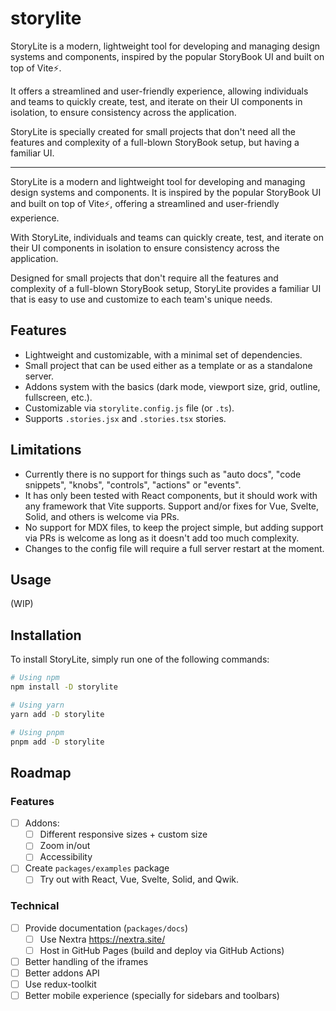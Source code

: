 # storylite

StoryLite is a modern, lightweight tool for developing and managing design systems and components, inspired by the
popular StoryBook UI and built on top of Vite⚡️.

It offers a streamlined and user-friendly experience, allowing individuals and teams to quickly create, test, and
iterate on their UI components in isolation, to ensure consistency across the application.

StoryLite is specially created for small projects that don't need all the features and complexity of a full-blown
StoryBook setup, but having a familiar UI.

---

StoryLite is a modern and lightweight tool for developing and managing design systems and components. It is inspired by
the popular StoryBook UI and built on top of Vite⚡️, offering a streamlined and user-friendly experience.

With StoryLite, individuals and teams can quickly create, test, and iterate on their UI components in isolation to
ensure consistency across the application.

Designed for small projects that don't require all the features and complexity of a full-blown StoryBook setup,
StoryLite provides a familiar UI that is easy to use and customize to each team's unique needs.

## Features

- Lightweight and customizable, with a minimal set of dependencies.
- Small project that can be used either as a template or as a standalone server.
- Addons system with the basics (dark mode, viewport size, grid, outline, fullscreen, etc.).
- Customizable via `storylite.config.js` file (or `.ts`).
- Supports `.stories.jsx` and `.stories.tsx` stories.

## Limitations

- Currently there is no support for things such as "auto docs", "code snippets", "knobs", "controls", "actions"
  or "events".
- It has only been tested with React components, but it should work with any framework that Vite supports. Support
  and/or fixes for Vue, Svelte, Solid, and others is welcome via PRs.
- No support for MDX files, to keep the project simple, but adding support via PRs is welcome as long as it doesn't
  add too much complexity.
- Changes to the config file will require a full server restart at the moment.

## Usage

(WIP)

## Installation

To install StoryLite, simply run one of the following commands:

```bash
# Using npm
npm install -D storylite

# Using yarn
yarn add -D storylite

# Using pnpm
pnpm add -D storylite
```

## Roadmap

### Features

- [ ] Addons:
    - [ ] Different responsive sizes + custom size
    - [ ] Zoom in/out
    - [ ] Accessibility
- [ ] Create `packages/examples` package
    - [ ] Try out with React, Vue, Svelte, Solid, and Qwik.

### Technical

- [ ] Provide documentation (`packages/docs`)
    - [ ] Use Nextra https://nextra.site/
    - [ ] Host in GitHub Pages (build and deploy via GitHub Actions)
- [ ] Better handling of the iframes
- [ ] Better addons API
- [ ] Use redux-toolkit
- [ ] Better mobile experience (specially for sidebars and toolbars)
